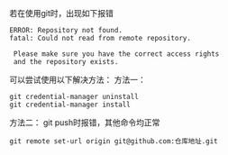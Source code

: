 若在使用git时，出现如下报错
```
ERROR: Repository not found.
fatal: Could not read from remote repository.

 Please make sure you have the correct access rights
 and the repository exists.
 ```
可以尝试使用以下解决方法：
 方法一：
```
git credential-manager uninstall
git credential-manager install
```
方法二：
git push时报错，其他命令均正常
```
git remote set-url origin git@github.com:仓库地址.git
```